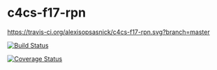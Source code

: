 # c4cs-f17-rpn

https://travis-ci.org/alexisopsasnick/c4cs-f17-rpn.svg?branch=master

[![Build Status](https://travis-ci.org/alexisopsasnick/c4cs-f17-rpn.svg?branch=master)](https://travis-ci.org/alexisopsasnick/c4cs-f17-rpn)

[![Coverage Status](https://coveralls.io/repos/github/alexisopsasnick/c4cs-f17-rpn/badge.svg?branch=master)](https://coveralls.io/github/alexisopsasnick/c4cs-f17-rpn?branch=master)
